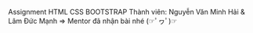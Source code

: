 Assignment HTML CSS BOOTSTRAP
Thành viên: Nguyễn Văn Minh Hải & Lâm Đức Mạnh
=> Mentor đã nhận bài nhé (☞ﾟヮﾟ)☞
